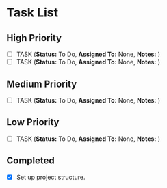 # Task List

## High Priority

-   [ ] TASK (**Status:** To Do, **Assigned To:** None, **Notes:** )
-   [ ] TASK (**Status:** To Do, **Assigned To:** None, **Notes:** )

## Medium Priority

-   [ ] TASK (**Status:** To Do, **Assigned To:** None, **Notes:** )

## Low Priority

-   [ ] TASK (**Status:** To Do, **Assigned To:** None, **Notes:** )

## Completed

-   [x] Set up project structure.
